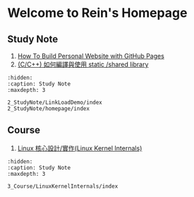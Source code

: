 # Welcome to Rein's Homepage

<!-- ## Project
```{toctree}
:hidden:
:caption: Project
:maxdepth: 2

``` -->


## Study Note
1. [How To Build Personal Website with GitHub Pages](./2_StudyNote/homepage/index.md)
2. [(C/C++) 如何編譯與使用 static /shared library](./2_StudyNote/LinkLoadDemo/index.md)
```{toctree}
:hidden:
:caption: Study Note
:maxdepth: 3

2_StudyNote/LinkLoadDemo/index
2_StudyNote/homepage/index
```

## Course
1. [Linux 核心設計/實作(Linux Kernel Internals)](./3_Course/LinuxKernelInternals/index.md)
```{toctree}
:hidden:
:caption: Study Note
:maxdepth: 3

3_Course/LinuxKernelInternals/index
```

